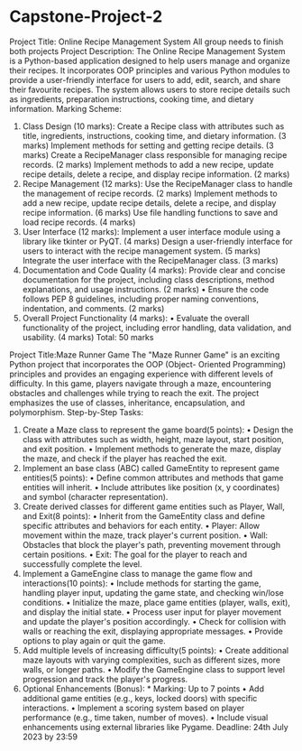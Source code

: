# Capstone-Project-2

Project Title: Online Recipe Management System
All group needs to finish both projects
Project Description:
The Online Recipe Management System is a Python-based application designed to help users manage and organize their recipes. It incorporates OOP principles and various Python modules to provide a user-friendly interface for users to add, edit, search, and share their favourite recipes. The system allows users to store recipe details such as ingredients, preparation instructions, cooking time, and dietary information.
Marking Scheme:

1. Class Design (10 marks):
   Create a Recipe class with attributes such as title, ingredients, instructions, cooking time, and dietary information. (3 marks)
   Implement methods for setting and getting recipe details. (3 marks)
   Create a RecipeManager class responsible for managing recipe records. (2 marks)
   Implement methods to add a new recipe, update recipe details, delete a recipe, and display recipe information. (2 marks)
2. Recipe Management (12 marks):
   Use the RecipeManager class to handle the management of recipe records. (2 marks)
   Implement methods to add a new recipe, update recipe details, delete a recipe, and display recipe information. (6 marks)
   Use file handling functions to save and load recipe records. (4 marks)
3. User Interface (12 marks):
   Implement a user interface module using a library like tkinter or PyQT. (4 marks)
   Design a user-friendly interface for users to interact with the recipe management system. (5 marks)
   Integrate the user interface with the RecipeManager class. (3 marks)
4. Documentation and Code Quality (4 marks):
   Provide clear and concise documentation for the project, including class descriptions, method explanations, and usage instructions. (2 marks)
   • Ensure the code follows PEP 8 guidelines, including proper naming
   conventions, indentation, and comments. (2 marks)
5. Overall Project Functionality (4 marks):
   • Evaluate the overall functionality of the project, including error handling, data
   validation, and usability. (4 marks)
   Total: 50 marks

Project Title:Maze Runner Game
The "Maze Runner Game" is an exciting Python project that incorporates the OOP (Object-
Oriented Programming) principles and provides an engaging experience with different levels
of difficulty.
In this game, players navigate through a maze, encountering obstacles and challenges while
trying to reach the exit. The project emphasizes the use of classes, inheritance, encapsulation,
and polymorphism.
Step-by-Step Tasks:

1. Create a Maze class to represent the game board(5 points):
   • Design the class with attributes such as width, height, maze layout, start
   position, and exit position.
   • Implement methods to generate the maze, display the maze, and check
   if the player has reached the exit.
2. Implement an base class (ABC) called GameEntity to represent game entities(5 points):
   • Define common attributes and methods that game entities will inherit.
   • Include attributes like position (x, y coordinates) and symbol (character
   representation).
3. Create derived classes for different game entities such as Player, Wall, and Exit(8 points):
   • Inherit from the GameEntity class and define specific attributes and
   behaviors for each entity.
   • Player: Allow movement within the maze, track player's current position.
   • Wall: Obstacles that block the player's path, preventing movement
   through certain positions.
   • Exit: The goal for the player to reach and successfully complete the level.
4. Implement a GameEngine class to manage the game flow and interactions(10 points):
   • Include methods for starting the game, handling player input, updating
   the game state, and checking win/lose conditions.
   • Initialize the maze, place game entities (player, walls, exit), and display
   the initial state.
   • Process user input for player movement and update the player's
   position accordingly.
   • Check for collision with walls or reaching the exit, displaying appropriate
   messages.
   • Provide options to play again or quit the game.
5. Add multiple levels of increasing difficulty(5 points):
   • Create additional maze layouts with varying complexities, such as
   different sizes, more walls, or longer paths.
   • Modify the GameEngine class to support level progression and track the
   player's progress.
6. Optional Enhancements (Bonus): \* Marking: Up to 7 points
   • Add additional game entities (e.g., keys, locked doors) with specific
   interactions.
   • Implement a scoring system based on player performance (e.g., time
   taken, number of moves).
   • Include visual enhancements using external libraries like Pygame.
   Deadline: 24th July 2023 by 23:59
